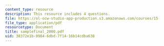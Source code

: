 ```yaml
---
content_type: resource
description: This resource includes 4 questions.
file: https://ol-ocw-studio-app-production.s3.amazonaws.com/courses/15-010-economic-analysis-for-business-decisions-fall-2004/38372e1b99846dbd7f1416b14cdba638_samplefinal_2000.pdf
file_type: application/pdf
resourcetype: Document
title: samplefinal_2000.pdf
uid: 38372e1b-9984-6dbd-7f14-16b14cdba638
---
```

